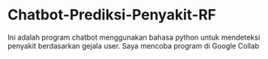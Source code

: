 # Chatbot-Prediksi-Penyakit-RF
Ini adalah program chatbot menggunakan bahasa python untuk mendeteksi penyakit berdasarkan gejala user. Saya mencoba program di Google Collab

